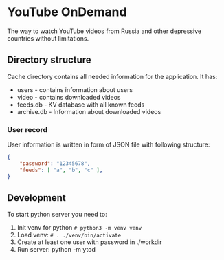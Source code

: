YouTube OnDemand
================

The way to watch YouTube videos from Russia and other depressive countries without limitations.

## Directory structure
Cache directory contains all needed information for the application. It has:
* users - contains information about users
* video - contains downloaded videos
* feeds.db - KV database with all known feeds
* archive.db - Information about downloaded videos

### User record
User information is written in form of JSON file with following structure:
```json
{
    "password": "12345678",
    "feeds": [ "a", "b", "c" ],
}
```

## Development
To start python server you need to:
1. Init venv for python `# python3 -m venv venv`
2. Load venv: `# . ./venv/bin/activate`
3. Create at least one user with password in ./workdir
4. Run server: python -m ytod

